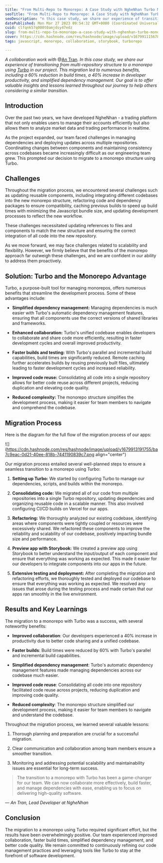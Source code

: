 ```yaml
---
title: "From Multi-Repo to Monorepo: A Case Study with NgheNhan Turbo Monorepo"
seoTitle: "From Multi-Repo to Monorepo: A Case Study with NgheNhan Turbo Monorepo"
seoDescription: "n this case study, we share our experience of transitioning from multi-repository structure to a monorepo using Turbo in our project."
datePublished: Mon Mar 27 2023 09:54:32 GMT+0000 (Coordinated Universal Time)
cuid: clfqnk57q000t0amjdsy47edz
slug: from-multi-repo-to-monorepo-a-case-study-with-nghenhan-turbo-monorepo
cover: https://cdn.hashnode.com/res/hashnode/image/upload/v1679911156788/b05e11ec-4b3b-470d-b27f-4b70f66ae829.png
tags: javascript, monorepo, collaboration, storybook, turborepo

---
```


*A collaboration work with* @[An Tran](@antran92it). *In this case study, we share our experience of transitioning from multi-repository structure to a monorepo using* [*Turbo*](https://radar.d.foundation/Turborepo-0dd18b38468c4859a8beaae7bf6c511c) *in our project. This migration led to numerous benefits, including a 60% reduction in build times, a 40% increase in developer productivity, and simplified dependency management. Our goal is to offer valuable insights and lessons learned throughout our journey to help others considering a similar transition.*

## Introduction

Over the past two years, we have developed NgheNhan - a trading platform that not only enables users to manage their accounts efficiently but also allows them to analyze market data and trading performance in realtime.

As the project expanded, our team faced challenges in managing dependencies and deploying updates across multiple repositories. Coordinating changes between components and maintaining consistency across codebases became increasingly difficult as our engineering team grew. This prompted our decision to migrate to a monorepo structure using Turbo.

## Challenges

Throughout the migration process, we encountered several challenges such as updating reusable components, including integrating different codebases into the new monorepo structure, refactoring code and dependency packages to ensure compatibility, caching previous builds to speed up build times with minimizing the Javascript bundle size, and updating development processes to reflect the new workflow.

These challenges necessitated updating references to files and components to match the new structure and ensuring the correct integration of all code into the new repository.

As we move forward, we may face challenges related to scalability and flexibility. However, we firmly believe that the benefits of the monorepo approach far outweigh these challenges, and we are confident in our ability to address them proactively.

## **Solution: Turbo and the Monorepo Advantage**

Turbo, a purpose-built tool for managing monorepos, offers numerous benefits that streamline the development process. Some of these advantages include:

* **Simplified dependency management:** Managing dependencies is much easier with Turbo's automatic dependency management features, ensuring that all components use the correct versions of shared libraries and frameworks.
    
* **Enhanced collaboration:** Turbo's unified codebase enables developers to collaborate and share code more efficiently, resulting in faster development cycles and overall improved productivity.
    
* **Faster builds and testing:** With Turbo's parallel and incremental build capabilities, build times are significantly reduced. Remote caching further accelerates builds by reusing previously built files, ultimately leading to faster development cycles and increased reliability.
    
* **Improved code reuse:** Consolidating all code into a single repository allows for better code reuse across different projects, reducing duplication and elevating code quality.
    
* **Reduced complexity:** The monorepo structure simplifies the development process, making it easier for team members to navigate and comprehend the codebase.
    

## **Migration Process**

Here is the diagram for the full flow of the migration process of our apps:

![](https://cdn.hashnode.com/res/hashnode/image/upload/v1679913191755/ba7c9eac-0d21-40ee-818b-7441190839c7.png align="center")

Our migration process entailed several well-planned steps to ensure a seamless transition to a monorepo using Turbo:

1. **Setting up Turbo:** We started by configuring Turbo to manage our dependencies, scripts, and builds within the monorepo.
    
2. **Consolidating code:** We migrated all of our code from multiple repositories into a single Turbo repository, updating dependencies and organizing reusable code in a scalable manner. This also involved configuring CI/CD builds on Vercel for our apps.
    
3. **Refactoring:** We thoroughly analyzed our existing codebase, identifying areas where components were tightly coupled or resources were excessively shared. We refactored these components to improve the reliability and scalability of our codebase, positively impacting bundle size and performance.
    
4. **Preview app with Storybook:** We created a preview app using Storybook to better understand the input/output of each component and ensure that everything was working as expected. This made it easier for our developers to integrate components into our apps in the future.
    
5. **Extensive testing and deployment:** After completing the migration and refactoring efforts, we thoroughly tested and deployed our codebase to ensure that everything was working as expected. We resolved any issues that arose during the testing process and made certain that our apps ran smoothly in the live environment.
    

## Results **and Key Learnings**

The migration to a monorepo with Turbo was a success, with several noteworthy benefits:

* **Improved collaboration**: Our developers experienced a 40% increase in productivity due to better code sharing and a unified codebase.
    
* **Faster builds**: Build times were reduced by 60% with Turbo's parallel and incremental build capabilities.
    
* **Simplified dependency management**: Turbo's automatic dependency management features made managing dependencies across our codebase much easier.
    
* **Improved code reuse**: Consolidating all code into one repository facilitated code reuse across projects, reducing duplication and improving code quality.
    
* **Reduced complexity**: The monorepo structure simplified our development process, making it easier for team members to navigate and understand the codebase.
    

Throughout the migration process, we learned several valuable lessons:

1. Thorough planning and preparation are crucial for a successful migration.
    
2. Clear communication and collaboration among team members ensure a smoother transition.
    
3. Monitoring and addressing potential scalability and maintainability issues are essential for long-term success.
    

> The transition to a monorepo with Turbo has been a game-changer for our team. We can now collaborate more effectively, build faster, and manage dependencies with ease, enabling us to focus on delivering high-quality software.

— *An Tran, Lead Developer at NgheNhan*

## Conclusion

The migration to a monorepo using Turbo required significant effort, but the results have been overwhelmingly positive. Our team experienced improved collaboration, faster build times, simplified dependency management, and better code quality. We remain committed to continuously refining our code management practices and leveraging tools like Turbo to stay at the forefront of software development.